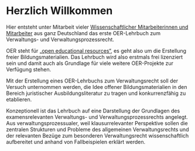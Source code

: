 # Herzlich Willkommen

Hier entsteht unter Mitarbeit vieler [Wissenschaftlicher Mitarbeiterinnen und Mitarbeiter](bearbeiter-innenverzeichnis.md) aus ganz Deutschland das erste OER-Lehrbuch zum Verwaltungs- und Verwaltungsprozessrecht.

OER steht für [„open educational resources“](ueber-open-educational-resources.md), es geht also um die Erstellung freier Bildungsmaterialien. Das Lehrbuch wird also erstmals frei lizenziert sein und damit auch als Grundlage für viele weitere OER-Projekte zur Verfügung stehen.

Mit der Erstellung eines OER-Lehrbuchs zum Verwaltungsrecht soll der Versuch unternommen werden, die Idee offener Bildungsmaterialien in den Bereich juristischer Ausbildungsliteratur zu tragen und konkurrenzfähig zu etablieren.

Konzeptionell ist das Lehrbuch auf eine Darstellung der Grundlagen des examensrelevanten Verwaltungs- und Verwaltungsprozessrechts angelegt. Aus verwaltungsprozessualer, weil klausurrelevanter Perspektive sollen die zentralen Strukturen und Probleme des allgemeinen Verwaltungsrechts und der relevanten Bezüge zum besonderen Verwaltungsrecht wissenschaftlich aufbereitet und anhand von Fallbeispielen erklärt werden.

